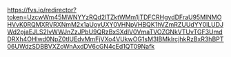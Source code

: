 https://fvs.io/redirector?token=UzcwWm45MWNYYzRQd2lTZktWMm1jTDFCRHgydDFraU95MlNMOHVvK0RQMXRVRXNmM2x1aUoyUXY0VHNpVHBQK1hVZmRZUUdYY0lLUDJWd2pjaEJLS2IvWWJnZzJPbU9QRzBxSXdIV0VmaTVOZGNkVTUvTGF3UmdDRXh4OHlwd0NpZ0tlUEdvMmFjVXo4VUkwOG1sM3lBMklrcjhkRzBxR3hBPT06UWdzSDBBVXZoWnAxdDV6cGN4cEd1QT09Nafk
